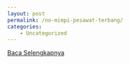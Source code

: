```yaml
---
layout: post
permalink: /no-mimpi-pesawat-terbang/
categories:
    - Uncategorized
---
```


[Baca Selengkapnya](/09)